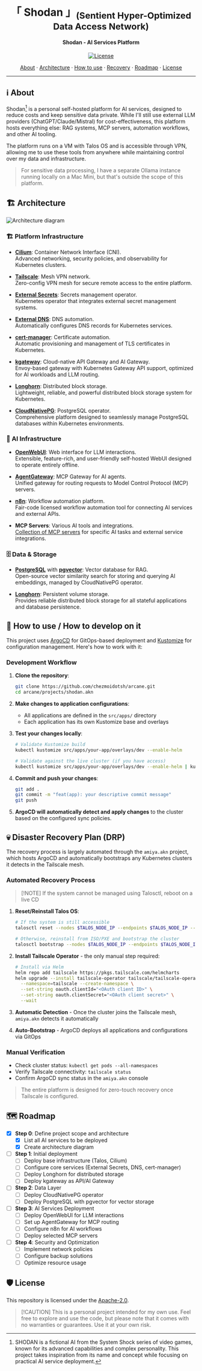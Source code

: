<!-- markdownlint-disable MD033 -->

<h1 align="center">
「 Shodan 」<sub>(Sentient Hyper-Optimized Data Access Network)</sub>
</h1>

<h4 align="center">Shodan - AI Services Platform</h4>

<div align="center">

[![License](https://img.shields.io/badge/License-Apache_2.0-blue?logo=git\&logoColor=white\&logoWidth=20)](../../LICENSE)

<!-- trunk-ignore-begin(markdown-link-check/404) -->

<a href="#ℹ%EF%B8%8F-about">About</a> · <a href="#%EF%B8%8F-architecture">Architecture</a> · <a href="#-how-to-use--how-to-develop-on-it">How to use</a> · <a href="#-recovery--bootstrap">Recovery</a> · <a href="#%EF%B8%8F-roadmap">Roadmap</a> · <a href="#%EF%B8%8F-license">License</a>

<!-- trunk-ignore-end(markdown-link-check/404) -->

</div>

***

## ℹ️ About

Shodan[^1] is a personal self-hosted platform for AI services, designed to reduce costs and keep sensitive data private. While I'll still use external LLM providers (ChatGPT/Claude/Mistral) for cost-effectiveness, this platform hosts everything else: RAG systems, MCP servers, automation workflows, and other AI tooling.

The platform runs on a VM with Talos OS and is accessible through VPN, allowing me to use these tools from anywhere while maintaining control over my data and infrastructure.

> For sensitive data processing, I have a separate Ollama instance running locally on a Mac Mini, but that's outside the scope of this platform.

## 🏗️ Architecture

![Architecture diagram](./assets/architecture.svg)

### 🏗️ Platform Infrastructure

* **[Cilium](https://cilium.io/)**: Container Network Interface (CNI). <br/>
  Advanced networking, security policies, and observability for Kubernetes clusters.

* **[Tailscale](https://tailscale.com/)**: Mesh VPN network. <br/>
  Zero-config VPN mesh for secure remote access to the entire platform.

* **[External Secrets](https://external-secrets.io/)**: Secrets management operator. <br/>
  Kubernetes operator that integrates external secret management systems.

* **[External DNS](https://github.com/kubernetes-sigs/external-dns)**: DNS automation. <br/>
  Automatically configures DNS records for Kubernetes services.

* **[cert-manager](https://cert-manager.io/)**: Certificate automation. <br/>
  Automatic provisioning and management of TLS certificates in Kubernetes.

* **[kgateway](https://github.com/kgateway-dev/kgateway)**: Cloud-native API Gateway and AI Gateway. <br/>
  Envoy-based gateway with Kubernetes Gateway API support, optimized for AI workloads and LLM routing.

* **[Longhorn](https://longhorn.io/)**: Distributed block storage. <br/>
  Lightweight, reliable, and powerful distributed block storage system for Kubernetes.

* **[CloudNativePG](https://cloudnativepg.io/)**: PostgreSQL operator. <br/>
  Comprehensive platform designed to seamlessly manage PostgreSQL databases within Kubernetes environments.

### 🤖 AI Infrastructure

* **[OpenWebUI](https://github.com/open-webui/open-webui)**: Web interface for LLM interactions. <br/>
  Extensible, feature-rich, and user-friendly self-hosted WebUI designed to operate entirely offline.

* **[AgentGateway](https://github.com/agentgateway/agentgateway)**: MCP Gateway for AI agents. <br/>
  Unified gateway for routing requests to Model Control Protocol (MCP) servers.

* **[n8n](https://n8n.io/)**: Workflow automation platform. <br/>
  Fair-code licensed workflow automation tool for connecting AI services and external APIs.

* **MCP Servers**: Various AI tools and integrations. <br/>
  [Collection of MCP servers](https://glama.ai/mcp/servers) for specific AI tasks and external service integrations.

### 🗄️ Data & Storage

* **[PostgreSQL](https://www.postgresql.org/)** with **[pgvector](https://github.com/pgvector/pgvector)**: Vector database for RAG. <br/>
  Open-source vector similarity search for storing and querying AI embeddings, managed by CloudNativePG operator.

* **[Longhorn](https://longhorn.io/)**: Persistent volume storage. <br/>
  Provides reliable distributed block storage for all stateful applications and database persistence.

## 🚀 How to use / How to develop on it

This project uses [ArgoCD](https://argoproj.github.io/cd/) for GitOps-based deployment and [Kustomize](https://kustomize.io/) for configuration management. Here's how to work with it:

### Development Workflow

1. **Clone the repository**:
   ```bash
   git clone https://github.com/chezmoidotsh/arcane.git
   cd arcane/projects/shodan.akn
   ```

2. **Make changes to application configurations**:
   * All applications are defined in the `src/apps/` directory
   * Each application has its own Kustomize base and overlays

3. **Test your changes locally**:
   ```bash
   # Validate Kustomize build
   kubectl kustomize src/apps/your-app/overlays/dev --enable-helm

   # Validate against the live cluster (if you have access)
   kubectl kustomize src/apps/your-app/overlays/dev --enable-helm | kubectl apply --dry-run=server -f -
   ```

4. **Commit and push your changes**:
   ```bash
   git add .
   git commit -m "feat(app): your descriptive commit message"
   git push
   ```

5. **ArgoCD will automatically detect and apply changes** to the cluster based on the configured sync policies.

## 💀 Disaster Recovery Plan (DRP)

The recovery process is largely automated through the `amiya.akn` project, which hosts ArgoCD and automatically bootstraps any Kubernetes clusters it detects in the Tailscale mesh.

### Automated Recovery Process

> \[!NOTE]
> If the system cannot be managed using Talosctl, reboot on a live CD

1. **Reset/Reinstall Talos OS**:
   ```bash
   # If the system is still accessible
   talosctl reset --nodes $TALOS_NODE_IP --endpoints $TALOS_NODE_IP --graceful=false --reboot

   # Otherwise, reinstall from ISO/PXE and bootstrap the cluster
   talosctl bootstrap --nodes $TALOS_NODE_IP --endpoints $TALOS_NODE_IP
   ```

2. **Install Tailscale Operator** - the only manual step required:
   ```bash
   # Install via Helm
   helm repo add tailscale https://pkgs.tailscale.com/helmcharts
   helm upgrade --install tailscale-operator tailscale/tailscale-operator \
     --namespace=tailscale --create-namespace \
     --set-string oauth.clientId="<OAuth client ID>" \
     --set-string oauth.clientSecret="<OAuth client secret>" \
     --wait
   ```

3. **Automatic Detection** - Once the cluster joins the Tailscale mesh, `amiya.akn` detects it automatically

4. **Auto-Bootstrap** - ArgoCD deploys all applications and configurations via GitOps

### Manual Verification

* Check cluster status: `kubectl get pods --all-namespaces`
* Verify Tailscale connectivity: `tailscale status`
* Confirm ArgoCD sync status in the `amiya.akn` console

> The entire platform is designed for zero-touch recovery once Tailscale is configured.

## 🗺️ Roadmap

<!-- trunk-ignore-begin(remark-lint/list-item-content-indent) -->

* [x] **Step 0**: Define project scope and architecture
  * [x] List all AI services to be deployed
  * [x] Create architecture diagram
* [ ] **Step 1**: Initial deployment
  * [ ] Deploy base infrastructure (Talos, Cilium)
  * [ ] Configure core services (External Secrets, DNS, cert-manager)
  * [ ] Deploy Longhorn for distributed storage
  * [ ] Deploy kgateway as API/AI Gateway
* [ ] **Step 2**: Data Layer
  * [ ] Deploy CloudNativePG operator
  * [ ] Deploy PostgreSQL with pgvector for vector storage
* [ ] **Step 3**: AI Services Deployment
  * [ ] Deploy OpenWebUI for LLM interactions
  * [ ] Set up AgentGateway for MCP routing
  * [ ] Configure n8n for AI workflows
  * [ ] Deploy selected MCP servers
* [ ] **Step 4**: Security and Optimization
  * [ ] Implement network policies
  * [ ] Configure backup solutions
  * [ ] Optimize resource usage

<!-- trunk-ignore-end(remark-lint/list-item-content-indent) -->

## 🛡️ License

This repository is licensed under the [Apache-2.0](../../LICENSE).

> \[!CAUTION]
> This is a personal project intended for my own use. Feel free to explore and use the code,
> but please note that it comes with no warranties or guarantees. Use it at your own risk.

[^1]: SHODAN is a fictional AI from the System Shock series of video games, known for its advanced capabilities and complex personality. This project takes inspiration from its name and concept while focusing on practical AI service deployment.
